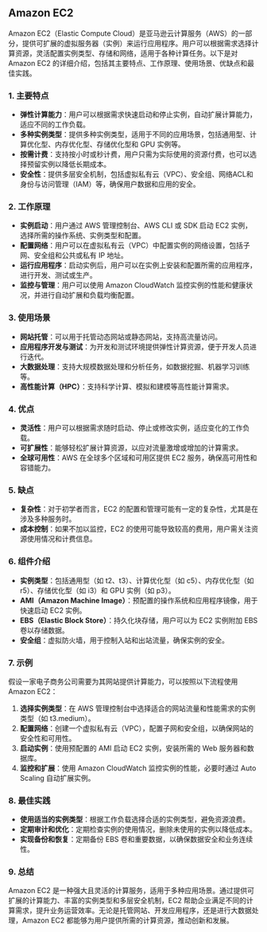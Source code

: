 ## Amazon EC2

Amazon EC2（Elastic Compute Cloud）是亚马逊云计算服务（AWS）的一部分，提供可扩展的虚拟服务器（实例）来运行应用程序。用户可以根据需求选择计算资源，灵活配置实例类型、存储和网络，适用于各种计算任务。以下是对 Amazon EC2 的详细介绍，包括其主要特点、工作原理、使用场景、优缺点和最佳实践。

### 1. **主要特点**
- **弹性计算能力**：用户可以根据需求快速启动和停止实例，自动扩展计算能力，适应不同的工作负载。
- **多种实例类型**：提供多种实例类型，适用于不同的应用场景，包括通用型、计算优化型、内存优化型、存储优化型和 GPU 实例等。
- **按需计费**：支持按小时或秒计费，用户只需为实际使用的资源付费，也可以选择预留实例以降低长期成本。
- **安全性**：提供多层安全机制，包括虚拟私有云（VPC）、安全组、网络ACL和身份与访问管理（IAM）等，确保用户数据和应用的安全。

### 2. **工作原理**
- **实例启动**：用户通过 AWS 管理控制台、AWS CLI 或 SDK 启动 EC2 实例，选择所需的操作系统、实例类型和配置。
- **配置网络**：用户可以在虚拟私有云（VPC）中配置实例的网络设置，包括子网、安全组和公共或私有 IP 地址。
- **运行应用程序**：启动实例后，用户可以在实例上安装和配置所需的应用程序，进行开发、测试或生产。
- **监控与管理**：用户可以使用 Amazon CloudWatch 监控实例的性能和健康状况，并进行自动扩展和负载均衡配置。

### 3. **使用场景**
- **网站托管**：可以用于托管动态网站或静态网站，支持高流量访问。
- **应用程序开发与测试**：为开发和测试环境提供弹性计算资源，便于开发人员进行迭代。
- **大数据处理**：支持大规模数据处理和分析任务，如数据挖掘、机器学习训练等。
- **高性能计算（HPC）**：支持科学计算、模拟和建模等高性能计算需求。

### 4. **优点**
- **灵活性**：用户可以根据需求随时启动、停止或修改实例，适应变化的工作负载。
- **可扩展性**：能够轻松扩展计算资源，以应对流量激增或增加的计算需求。
- **全球可用性**：AWS 在全球多个区域和可用区提供 EC2 服务，确保高可用性和容错能力。

### 5. **缺点**
- **复杂性**：对于初学者而言，EC2 的配置和管理可能有一定的复杂性，尤其是在涉及多种服务时。
- **成本控制**：如果不加以监控，EC2 的使用可能导致较高的费用，用户需关注资源使用情况和计费信息。

### 6. **组件介绍**
- **实例类型**：包括通用型（如 t2、t3）、计算优化型（如 c5）、内存优化型（如 r5）、存储优化型（如 i3）和 GPU 实例（如 p3）。
- **AMI（Amazon Machine Image）**：预配置的操作系统和应用程序镜像，用于快速启动 EC2 实例。
- **EBS（Elastic Block Store）**：持久化块存储，用户可以为 EC2 实例附加 EBS 卷以存储数据。
- **安全组**：虚拟防火墙，用于控制入站和出站流量，确保实例的安全。

### 7. **示例**
假设一家电子商务公司需要为其网站提供计算能力，可以按照以下流程使用 Amazon EC2：
1. **选择实例类型**：在 AWS 管理控制台中选择适合的网站流量和性能需求的实例类型（如 t3.medium）。
2. **配置网络**：创建一个虚拟私有云（VPC），配置子网和安全组，以确保网站的安全性和可用性。
3. **启动实例**：使用预配置的 AMI 启动 EC2 实例，安装所需的 Web 服务器和数据库。
4. **监控和扩展**：使用 Amazon CloudWatch 监控实例的性能，必要时通过 Auto Scaling 自动扩展实例。

### 8. **最佳实践**
- **使用适当的实例类型**：根据工作负载选择合适的实例类型，避免资源浪费。
- **定期审计和优化**：定期检查实例的使用情况，删除未使用的实例以降低成本。
- **实现备份和恢复**：定期备份 EBS 卷和重要数据，以确保数据安全和业务连续性。

### 9. **总结**
Amazon EC2 是一种强大且灵活的计算服务，适用于多种应用场景。通过提供可扩展的计算能力、丰富的实例类型和多层安全机制，EC2 帮助企业满足不同的计算需求，提升业务运营效率。无论是托管网站、开发应用程序，还是进行大数据处理，Amazon EC2 都能够为用户提供所需的计算资源，推动创新和发展。